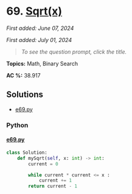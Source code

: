 # 69. [Sqrt(x)](<https://leetcode.com/problems/sqrtx>)

*First added: June 07, 2024*

*First added: July 01, 2024*


> *To see the question prompt, click the title.*

**Topics:** Math, Binary Search

**AC %:** 38.917


## Solutions

- [e69.py](<../my-submissions/e69.py>)
### Python
#### [e69.py](<../my-submissions/e69.py>)
```Python
class Solution:
    def mySqrt(self, x: int) -> int:
        current = 0

        while current * current <= x :
            current += 1
        return current - 1
```

